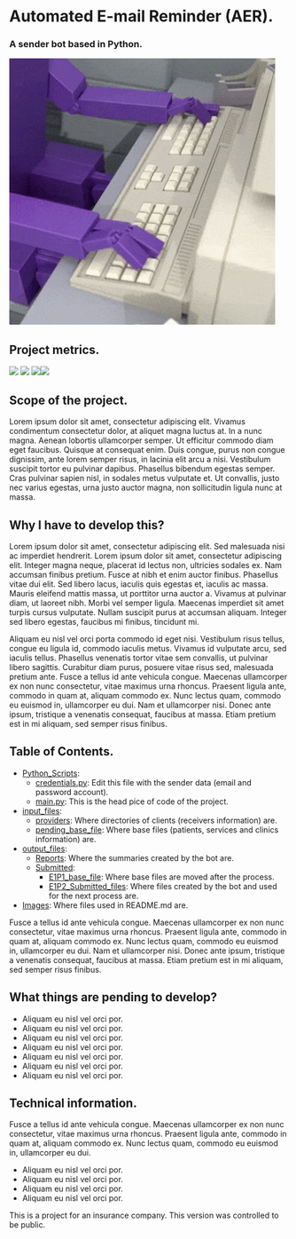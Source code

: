 # Automated E-mail Reminder (AER).
### A sender bot based in Python.

![](https://github.com/Meluiscruz/Automated_Email_Reminder/blob/master/Images/email_bot.gif)

## Project metrics.

![](https://img.shields.io/github/stars/Meluiscruz/Automated_Email_Reminder.svg) ![](https://img.shields.io/github/forks/Meluiscruz/Automated_Email_Reminder.svg) ![](https://img.shields.io/github/issues/Meluiscruz/Automated_Email_Reminder.svg)![](https://img.shields.io/github/tag/Meluiscruz/Automated_Email_Reminder.svg)

## Scope of the project.

Lorem ipsum dolor sit amet, consectetur adipiscing elit. Vivamus condimentum consectetur dolor, at aliquet magna luctus at. In a nunc magna. Aenean lobortis ullamcorper semper. Ut efficitur commodo diam eget faucibus. Quisque at consequat enim. Duis congue, purus non congue dignissim, ante lorem semper risus, in lacinia elit arcu a nisi. Vestibulum suscipit tortor eu pulvinar dapibus. Phasellus bibendum egestas semper. Cras pulvinar sapien nisl, in sodales metus vulputate et. Ut convallis, justo nec varius egestas, urna justo auctor magna, non sollicitudin ligula nunc at massa. 

## Why I have to develop this?

Lorem ipsum dolor sit amet, consectetur adipiscing elit. Sed malesuada nisi ac imperdiet hendrerit. Lorem ipsum dolor sit amet, consectetur adipiscing elit. Integer magna neque, placerat id lectus non, ultricies sodales ex. Nam accumsan finibus pretium. Fusce at nibh et enim auctor finibus. Phasellus vitae dui elit. Sed libero lacus, iaculis quis egestas et, iaculis ac massa. Mauris eleifend mattis massa, ut porttitor urna auctor a. Vivamus at pulvinar diam, ut laoreet nibh. Morbi vel semper ligula. Maecenas imperdiet sit amet turpis cursus vulputate. Nullam suscipit purus at accumsan aliquam. Integer sed libero egestas, faucibus mi finibus, tincidunt mi.

Aliquam eu nisl vel orci porta commodo id eget nisi. Vestibulum risus tellus, congue eu ligula id, commodo iaculis metus. Vivamus id vulputate arcu, sed iaculis tellus. Phasellus venenatis tortor vitae sem convallis, ut pulvinar libero sagittis. Curabitur diam purus, posuere vitae risus sed, malesuada pretium ante. Fusce a tellus id ante vehicula congue. Maecenas ullamcorper ex non nunc consectetur, vitae maximus urna rhoncus. Praesent ligula ante, commodo in quam at, aliquam commodo ex. Nunc lectus quam, commodo eu euismod in, ullamcorper eu dui. Nam et ullamcorper nisi. Donec ante ipsum, tristique a venenatis consequat, faucibus at massa. Etiam pretium est in mi aliquam, sed semper risus finibus. 

## Table of Contents.

- [Python_Scripts](https://github.com/Meluiscruz/Automated_Email_Reminder/tree/master/Python_Scripts "Python_Scripts"):
  - [credentials.py](https://github.com/Meluiscruz/Automated_Email_Reminder/blob/master/Python_Scripts/credentials.py "credentials.py"): Edit this file with the sender data (email and password account).
  - [main.py](https://github.com/Meluiscruz/Automated_Email_Reminder/tree/master/Python_Scripts "main.py"): This is the head pice of code of the project.
- [input_files](https://github.com/Meluiscruz/Automated_Email_Reminder/tree/master/input_files "input_files"):
  - [providers](https://github.com/Meluiscruz/Automated_Email_Reminder/tree/master/input_files/providers "providers"): Where directories of clients (receivers information) are.
  - [pending_base_file](https://github.com/Meluiscruz/Automated_Email_Reminder/tree/master/input_files/pending_base_file "pending_base_file"): Where base files (patients, services and clinics information) are.
- [output_files](https://github.com/Meluiscruz/Automated_Email_Reminder/tree/master/output_files "output_files"):
  - [Reports](https://github.com/Meluiscruz/Automated_Email_Reminder/tree/master/output_files/Reports "Reports"): Where the summaries created by the bot are.
  - [Submitted](https://github.com/Meluiscruz/Automated_Email_Reminder/tree/master/input_files/pending_base_file "pending_base_file"):
    - [E1P1_base_file](https://github.com/Meluiscruz/Automated_Email_Reminder/tree/master/output_files/Submitted/E1P1_base_file "E1P1_base_file"): Where base files are moved after the process.
    - [E1P2_Submitted_files](https://github.com/Meluiscruz/Automated_Email_Reminder/tree/master/output_files/Submitted/E1P2_Submitted_files "E1P2_Submitted_files"): Where files created by the bot and used for the next process are. 
- [Images](https://github.com/Meluiscruz/Automated_Email_Reminder/tree/master/Images "Images"): Where files used in README.md are.

Fusce a tellus id ante vehicula congue. Maecenas ullamcorper ex non nunc consectetur, vitae maximus urna rhoncus. Praesent ligula ante, commodo in quam at, aliquam commodo ex. Nunc lectus quam, commodo eu euismod in, ullamcorper eu dui. Nam et ullamcorper nisi. Donec ante ipsum, tristique a venenatis consequat, faucibus at massa. Etiam pretium est in mi aliquam, sed semper risus finibus. 

## What things are pending to develop?

- Aliquam eu nisl vel orci por.
- Aliquam eu nisl vel orci por.
- Aliquam eu nisl vel orci por.
- Aliquam eu nisl vel orci por.
- Aliquam eu nisl vel orci por.
- Aliquam eu nisl vel orci por.
- Aliquam eu nisl vel orci por.

## Technical information.

Fusce a tellus id ante vehicula congue. Maecenas ullamcorper ex non nunc consectetur, vitae maximus urna rhoncus. Praesent ligula ante, commodo in quam at, aliquam commodo ex. Nunc lectus quam, commodo eu euismod in, ullamcorper eu dui.

- Aliquam eu nisl vel orci por.
- Aliquam eu nisl vel orci por.
- Aliquam eu nisl vel orci por.
- Aliquam eu nisl vel orci por.

This is a project for an insurance company. This version was controlled to be public.
